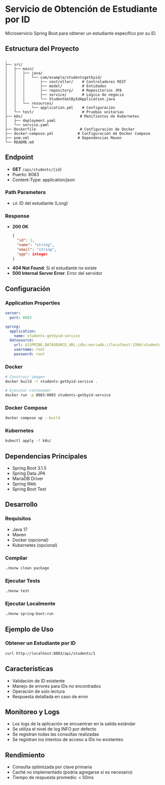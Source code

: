 # Servicio de Obtención de Estudiante por ID

Microservicio Spring Boot para obtener un estudiante específico por su ID.

## Estructura del Proyecto

```
.
├── src/
│   ├── main/
│   │   ├── java/
│   │   │   └── com/example/studentsgetbyid/
│   │   │       ├── controller/    # Controladores REST
│   │   │       ├── model/         # Entidades
│   │   │       ├── repository/    # Repositorios JPA
│   │   │       ├── service/       # Lógica de negocio
│   │   │       └── StudentGetByIdApplication.java
│   │   └── resources/
│   │       └── application.yml    # Configuración
│   └── test/                      # Pruebas unitarias
├── k8s/                          # Manifiestos de Kubernetes
│   ├── deployment.yaml
│   └── service.yaml
├── Dockerfile                    # Configuración de Docker
├── docker-compose.yml           # Configuración de Docker Compose
├── pom.xml                      # Dependencias Maven
└── README.md
```

## Endpoint

- **GET** `/api/students/{id}`
- Puerto: 8083
- Content-Type: application/json

### Path Parameters
- `id`: ID del estudiante (Long)

### Response

- **200 OK**
  ```json
  {
    "id": 1,
    "name": "string",
    "email": "string",
    "age": integer
  }
  ```
- **404 Not Found**: Si el estudiante no existe
- **500 Internal Server Error**: Error del servidor

## Configuración

### Application Properties
```yaml
server:
  port: 8083

spring:
  application:
    name: students-getbyid-service
  datasource:
    url: ${SPRING_DATASOURCE_URL:jdbc:mariadb://localhost:3306/studentsdb}
    username: root
    password: root
```

### Docker
```bash
# Construir imagen
docker build -t students-getbyid-service .

# Ejecutar contenedor
docker run -p 8083:8083 students-getbyid-service
```

### Docker Compose
```bash
docker compose up --build
```

### Kubernetes
```bash
kubectl apply -f k8s/
```

## Dependencias Principales

- Spring Boot 3.1.5
- Spring Data JPA
- MariaDB Driver
- Spring Web
- Spring Boot Test

## Desarrollo

### Requisitos
- Java 17
- Maven
- Docker (opcional)
- Kubernetes (opcional)

### Compilar
```bash
./mvnw clean package
```

### Ejecutar Tests
```bash
./mvnw test
```

### Ejecutar Localmente
```bash
./mvnw spring-boot:run
```

## Ejemplo de Uso

### Obtener un Estudiante por ID
```bash
curl http://localhost:8083/api/students/1
```

## Características

- Validación de ID existente
- Manejo de errores para IDs no encontrados
- Operación de solo lectura
- Respuesta detallada en caso de error

## Monitoreo y Logs

- Los logs de la aplicación se encuentran en la salida estándar
- Se utiliza el nivel de log INFO por defecto
- Se registran todas las consultas realizadas
- Se registran los intentos de acceso a IDs no existentes

## Rendimiento

- Consulta optimizada por clave primaria
- Caché no implementado (podría agregarse si es necesario)
- Tiempo de respuesta promedio: < 50ms 